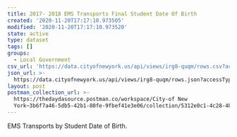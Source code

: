 ```yaml
---
title: 2017- 2018 EMS Transports Final Student Date Of Birth
created: '2020-11-20T17:17:10.973505'
modified: '2020-11-20T17:17:10.973520'
state: active
type: dataset
tags: []
groups:
  - Local Government
csv_url: 'https://data.cityofnewyork.us/api/views/irg8-quqm/rows.csv?accessType=DOWNLOAD'
json_url: >-
  https://data.cityofnewyork.us/api/views/irg8-quqm/rows.json?accessType=DOWNLOAD
layout: post
postman_collection_url: >-
  https://thedaydasource.postman.co/workspace/City-of New
  York~3b6f7a46-5db5-42b1-80fe-9fbef41e3e06/collection/5312e0c1-4c28-4831-9689-86a066c9c7b1
---
```

EMS Transports by Student Date of Birth.
